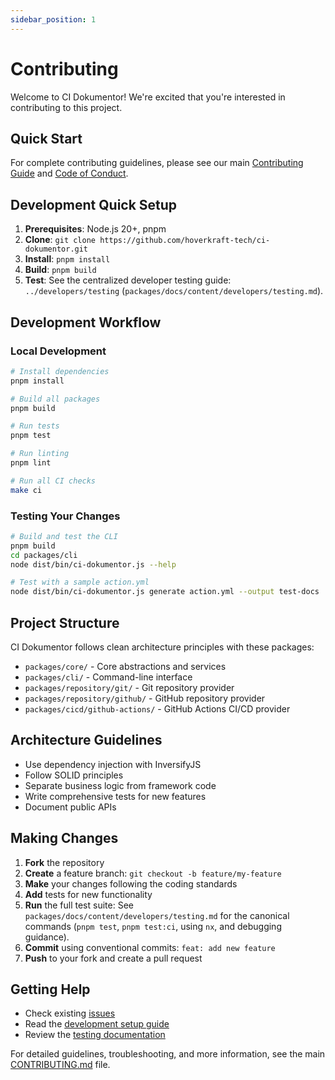 ```yaml
---
sidebar_position: 1
---
```


# Contributing

Welcome to CI Dokumentor! We're excited that you're interested in contributing to this project.

## Quick Start

For complete contributing guidelines, please see our main [Contributing Guide](https://github.com/hoverkraft-tech/ci-dokumentor/blob/main/CONTRIBUTING.md) and [Code of Conduct](https://github.com/hoverkraft-tech/ci-dokumentor/blob/main/CODE_OF_CONDUCT.md).

## Development Quick Setup

1. **Prerequisites**: Node.js 20+, pnpm
2. **Clone**: `git clone https://github.com/hoverkraft-tech/ci-dokumentor.git`
3. **Install**: `pnpm install`
4. **Build**: `pnpm build`
5. **Test**: See the centralized developer testing guide: `../developers/testing` (`packages/docs/content/developers/testing.md`).

## Development Workflow

### Local Development

```bash
# Install dependencies
pnpm install

# Build all packages
pnpm build

# Run tests
pnpm test

# Run linting
pnpm lint

# Run all CI checks
make ci
```

### Testing Your Changes

```bash
# Build and test the CLI
pnpm build
cd packages/cli
node dist/bin/ci-dokumentor.js --help

# Test with a sample action.yml
node dist/bin/ci-dokumentor.js generate action.yml --output test-docs
```

## Project Structure

CI Dokumentor follows clean architecture principles with these packages:

- `packages/core/` - Core abstractions and services
- `packages/cli/` - Command-line interface
- `packages/repository/git/` - Git repository provider
- `packages/repository/github/` - GitHub repository provider
- `packages/cicd/github-actions/` - GitHub Actions CI/CD provider

## Architecture Guidelines

- Use dependency injection with InversifyJS
- Follow SOLID principles
- Separate business logic from framework code
- Write comprehensive tests for new features
- Document public APIs

## Making Changes

1. **Fork** the repository
2. **Create** a feature branch: `git checkout -b feature/my-feature`
3. **Make** your changes following the coding standards
4. **Add** tests for new functionality
5. **Run** the full test suite: See `packages/docs/content/developers/testing.md` for the canonical commands (`pnpm test`, `pnpm test:ci`, using `nx`, and debugging guidance).
6. **Commit** using conventional commits: `feat: add new feature`
7. **Push** to your fork and create a pull request

## Getting Help

- Check existing [issues](https://github.com/hoverkraft-tech/ci-dokumentor/issues)
- Read the [development setup guide](./setup.md)
- Review the [testing documentation](./testing.md)

For detailed guidelines, troubleshooting, and more information, see the main [CONTRIBUTING.md](https://github.com/hoverkraft-tech/ci-dokumentor/blob/main/CONTRIBUTING.md) file.
